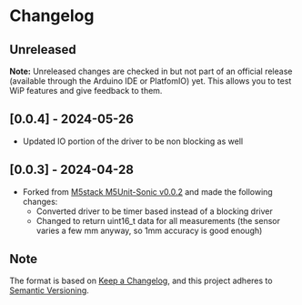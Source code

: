 # Changelog

## Unreleased

**Note:** Unreleased changes are checked in but not part of an official release (available through the Arduino IDE or PlatfomIO) yet. This allows you to test WiP features and give feedback to them.

## [0.0.4] - 2024-05-26
- Updated IO portion of the driver to be non blocking as well

## [0.0.3] - 2024-04-28
- Forked from [M5stack M5Unit-Sonic v0.0.2](https://github.com/m5stack/M5Unit-Sonic/releases/tag/0.0.2) and made the following changes:
    - Converted driver to be timer based instead of a blocking driver
    - Changed to return uint16_t data for all measurements (the sensor varies a few mm anyway, so 1mm accuracy is good enough)

## Note

The format is based on [Keep a Changelog](https://keepachangelog.com/en/1.0.0/),
and this project adheres to [Semantic Versioning](https://semver.org/spec/v2.0.0.html).